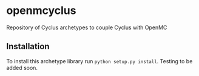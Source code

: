 # openmcyclus
Repository of Cyclus archetypes to couple Cyclus with OpenMC

## Installation 
To install this archetype library run ``python setup.py install``. Testing 
to be added soon.
